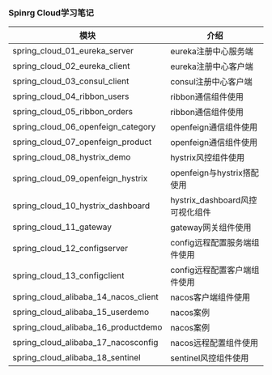 ### Spinrg Cloud学习笔记

| 模块                                 | 介绍                            |
| ------------------------------------ | ------------------------------- |
| spring_cloud_01_eureka_server        | eureka注册中心服务端            |
| spring_cloud_02_eureka_client        | eureka注册中心客户端            |
| spring_cloud_03_consul_client        | consul注册中心客户端            |
| spring_cloud_04_ribbon_users         | ribbon通信组件使用              |
| spring_cloud_05_ribbon_orders        | ribbon通信组件使用              |
| spring_cloud_06_openfeign_category   | openfeign通信组件使用           |
| spring_cloud_07_openfeign_product    | openfeign通信组件使用           |
| spring_cloud_08_hystrix_demo         | hystrix风控组件使用             |
| spring_cloud_09_openfeign_hystrix    | openfeign与hystrix搭配使用      |
| spring_cloud_10_hystrix_dashboard    | hystrix_dashboard风控可视化组件 |
| spring_cloud_11_gateway              | gateway网关组件使用             |
| spring_cloud_12_configserver         | config远程配置服务端组件使用    |
| spring_cloud_13_configclient         | config远程配置客户端组件使用    |
| spring_cloud_alibaba_14_nacos_client | nacos客户端组件使用             |
| spring_cloud_alibaba_15_userdemo     | nacos案例                       |
| spring_cloud_alibaba_16_productdemo  | nacos案例                       |
| spring_cloud_alibaba_17_nacosconfig  | nacos远程配置组件使用           |
| spring_cloud_alibaba_18_sentinel     | sentinel风控组件使用            |
